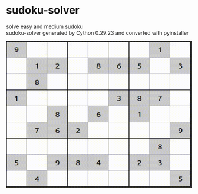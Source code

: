 # sudoku-solver
solve easy and medium sudoku<br/>
sudoku-solver generated by Cython 0.29.23 and converted with pyinstaller

<p align="center">
<img height=400 width=700 src="/source/solve.gif" />
</p>
